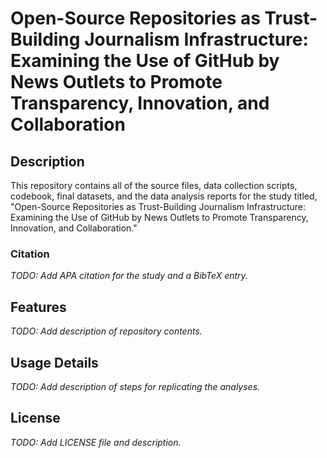 # Open-Source Repositories as Trust-Building Journalism Infrastructure: Examining the Use of GitHub by News Outlets to Promote Transparency, Innovation, and Collaboration

## Description

This repository contains all of the source files, data collection scripts, codebook, final datasets, and the data analysis reports for the study titled, "Open-Source Repositories as Trust-Building Journalism Infrastructure: Examining the Use of GitHub by News Outlets to Promote Transparency, Innovation, and Collaboration."

### Citation

*TODO: Add APA citation for the study and a BibTeX entry.*

## Features

*TODO: Add description of repository contents.*

## Usage Details

*TODO: Add description of steps for replicating the analyses.*

## License

*TODO: Add LICENSE file and description.*
